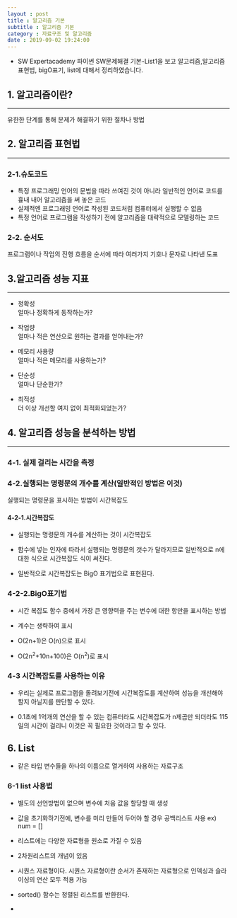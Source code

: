 ```yaml
---
layout : post
title : 알고리즘 기본
subtitle : 알고리즘 기본
category : 자료구조 및 알고리즘
date : 2019-09-02 19:24:00
---
```




- SW Expertacademy 파이썬 SW문제해결 기본-List1을 보고 알고리즘,알고리즘 표현법, bigO표기, list에 대해서 정리하였습니다.

## 1. 알고리즘이란?
------------------------------------------

유한한 단계를 통해 문제가 해결하기 위한 절차나 방법

## 2. 알고리즘 표현법
-------

### 2-1.슈도코드

- 특정 프로그래밍 언어의 문법을 따라 쓰여진 것이 아니라 일반적인 언어로 코드를 흉내 내어 알고리즘을 써 놓은 코드  
- 실제적엔 프로그래밍 언어로 작성된 코드처럼 컴퓨터에서 실행할 수 없음  
- 특정 언어로 프로그램을 작성하기 전에 알고리즘을 대략적으로 모델링하는 코드  

### 2-2. 순서도

프로그램이나 작업의 진행 흐름을 순서에 따라 여러가지 기호나 문자로 나타낸 도표

## 3.알고리즘 성능 지표
-----------

- 정확성  
얼마나 정확하게 동작하는가?  


- 작업량  
얼마나 적은 연산으로 원하는 결과를 얻어내는가?  


- 메모리 사용량  
얼마나 적은 메모리를 사용하는가?  


- 단순성  
얼마나 단순한가?  


- 최적성  
더 이상 개선할 여지 없이 최적화되었는가?  

## 4. 알고리즘 성능을 분석하는 방법
-----

### 4-1. 실제 걸리는 시간을 측정  


### 4-2.실행되는 명령문의 개수를 계산(일반적인 방법은 이것)  
실행되는 명령문을 표시하는 방법이 시간복잡도  

#### 4-2-1.시간복잡도

- 실행되는 명령문의 개수를 계산하는 것이 시간복잡도  


- 함수에 넣는 인자에 따라서 실행되는 명령문의 갯수가 달라지므로 일반적으로 n에 대한 식으로 시간복잡도 식이 써진다.  


- 일반적으로 시간복잡도는 BigO 표기법으로 표현된다.  

### 4-2-2.BigO표기법

- 시간 복잡도 함수 중에서 가장 큰 영향력을 주는 변수에 대한 항만을 표시하는 방법  


- 계수는 생략하여 표시  


- O(2n+1)은 O(n)으로 표시  


- O(2n<sup>2</sup>+10n+100)은  O(n<sup>2</sup>)로 표시

### 4-3 시간복잡도를 사용하는 이유  
- 우리는 실제로 프로그램을 돌려보기전에 시간복잡도를 계산하여 성능을 개선해야 할지 아닐지를 판단할 수 있다.  


- 0.1초에 1억개의 연산을 할 수 있는 컴퓨터라도 시간복잡도가 n제곱만 되더라도 115일의 시간이 걸리니 이것은 꼭 필요한 것이라고 할 수 있다.  


## 6. List

- 같은 타입 변수들을 하나의 이름으로 열거하여 사용하는 자료구조  

### 6-1 list 사용법

- 별도의 선언방법이 없으며 변수에 처음 값을 할당할 때 생성  


- 값을 초기화하기전에, 변수를 미리 만들어 두어야 할 경우 공백리스트 사용
ex) num = []  


- 리스트에는 다양한 자료형을 원소로 가질 수 있음  


- 2차원리스트의 개념이 있음  

- 시퀀스 자료형이다. 시퀀스 자료형이란 순서가 존재하는 자료형으로 인덱싱과 슬라이싱의 연산 모두 적용 가능  


- sorted() 함수는 정렬된 리스트를 반환한다.  


-
